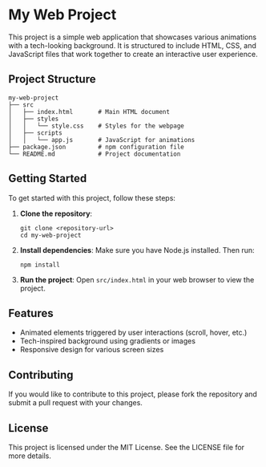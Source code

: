 # My Web Project

This project is a simple web application that showcases various animations with a tech-looking background. It is structured to include HTML, CSS, and JavaScript files that work together to create an interactive user experience.

## Project Structure

```
my-web-project
├── src
│   ├── index.html       # Main HTML document
│   ├── styles
│   │   └── style.css    # Styles for the webpage
│   ├── scripts
│   │   └── app.js       # JavaScript for animations
├── package.json         # npm configuration file
└── README.md            # Project documentation
```

## Getting Started

To get started with this project, follow these steps:

1. **Clone the repository**:
   ```
   git clone <repository-url>
   cd my-web-project
   ```

2. **Install dependencies**:
   Make sure you have Node.js installed. Then run:
   ```
   npm install
   ```

3. **Run the project**:
   Open `src/index.html` in your web browser to view the project.

## Features

- Animated elements triggered by user interactions (scroll, hover, etc.)
- Tech-inspired background using gradients or images
- Responsive design for various screen sizes

## Contributing

If you would like to contribute to this project, please fork the repository and submit a pull request with your changes.

## License

This project is licensed under the MIT License. See the LICENSE file for more details.